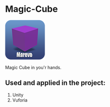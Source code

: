 # Magic-Cube
![Magic Cube icon](https://github.com/MarevoVision/Magic-Cube/blob/master/MagicCube-icon-github.png?raw=true)

Magic Cube in you'r hands.

## Used and applied in the project:

1. Unity
2. Vuforia
